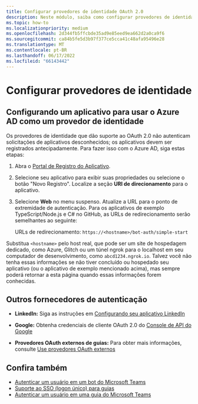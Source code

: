 ```yaml
---
title: Configurar provedores de identidade OAuth 2.0
description: Neste módulo, saiba como configurar provedores de identidade com foco em Microsoft Azure Active Directory (Azure AD)
ms.topic: how-to
ms.localizationpriority: medium
ms.openlocfilehash: 2d344fb5ffcbde35ad9e85eed9ea662d2a0ca9f6
ms.sourcegitcommit: ca84b5fe5d3b97f377ce5cca41c48afa95496e28
ms.translationtype: MT
ms.contentlocale: pt-BR
ms.lasthandoff: 06/17/2022
ms.locfileid: "66143442"
---
```

# <a name="configure-identity-providers"></a>Configurar provedores de identidade

## <a name="configuring-an-application-to-use-azure-ad-as-an-identity-provider"></a>Configurando um aplicativo para usar o Azure AD como um provedor de identidade

Os provedores de identidade que dão suporte ao OAuth 2.0 não autenticam solicitações de aplicativos desconhecidos; os aplicativos devem ser registrados antecipadamente. Para fazer isso com o Azure AD, siga estas etapas:

1. Abra o [Portal de Registro do Aplicativo](https://ms.portal.azure.com/#blade/Microsoft_AAD_RegisteredApps/ApplicationsListBlade).

2. Selecione seu aplicativo para exibir suas propriedades ou selecione o botão "Novo Registro". Localize a seção **URI de direcionamento** para o aplicativo.

3. Selecione **Web** no menu suspenso. Atualize a URL para o ponto de extremidade de autenticação. Para os aplicativos de exemplo TypeScript/Node.js e C# no GitHub, as URLs de redirecionamento serão semelhantes ao seguinte:

    URLs de redirecionamento: `https://<hostname>/bot-auth/simple-start`

Substitua `<hostname>` pelo host real, que pode ser um site de hospedagem dedicado, como Azure, Glitch ou um túnel ngrok para o localhost em seu computador de desenvolvimento, como `abcd1234.ngrok.io`. Talvez você não tenha essas informações se não tiver concluído ou hospedado seu aplicativo (ou o aplicativo de exemplo mencionado acima), mas sempre poderá retornar a esta página quando essas informações forem conhecidas.

## <a name="other-authentication-providers"></a>Outros fornecedores de autenticação

* **LinkedIn:** Siga as instruções em [Configurando seu aplicativo LinkedIn](/linkedin/talent/apply-with-linkedin)

* **Google:** Obtenha credenciais de cliente OAuth 2.0 do [Console de API do Google](https://console.developers.google.com/)

* **Provedores OAuth externos de guias:** Para obter mais informações, consulte [Use provedores OAuth externos](../../tabs/how-to/authentication/auth-oauth-provider.md)

## <a name="see-also"></a>Confira também

* [Autenticar um usuário em um bot do Microsoft Teams](../../resources/bot-v3/bot-authentication/auth-bot-AAD.md)
* [Suporte ao SSO (logon único) para guias](../../tabs/how-to/authentication/tab-sso-overview.md)
* [Autenticar um usuário em uma guia do Microsoft Teams](../../tabs/how-to/authentication/auth-tab-aad.md)
